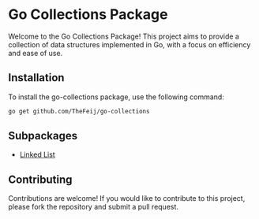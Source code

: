 # Go Collections Package

Welcome to the Go Collections Package! This project aims to
provide a collection of data structures implemented in Go,
with a focus on efficiency and ease of use.

## Installation

To install the go-collections package, use the following command:

```sh
go get github.com/TheFeij/go-collections
```

## Subpackages

- [Linked List](linkedlist/readme.md)

## Contributing

Contributions are welcome! If you would like to contribute to this project,
please fork the repository and submit a pull request.
